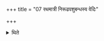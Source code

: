 +++
title = "07 रथमात्री निरूढपशुबन्धस्य वेदिः"

+++

<details><summary>थिते</summary>

7. The altar of the Nirūḍhapaśubandha should of the measurement of a chariot.
</details>
